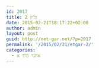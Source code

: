```yaml
---
id: 2017
title: גליון 2
date: 2015-02-21T18:17:22+02:00
author: admin
layout: post
guid: http://net-gar.net/?p=2017
permalink: '/2015/02/21/etgar-2/'
categories:
  - אתגר כרך א
---
```

